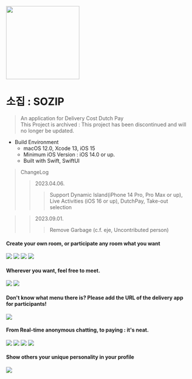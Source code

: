 <img src="appstore.png" width=200>

소집 : SOZIP
=====

> An application for Delivery Cost Dutch Pay<br>
> This Project is archived : This project has been discontinued and will no longer be updated.<br>

* Build Environment
  + macOS 12.0, Xcode 13, iOS 15
  + Minimum iOS Version : iOS 14.0 or up.
  + Built with Swift, SwiftUI

> ChangeLog<br>
>> 2023.04.06.<br>
>>> Support Dynamic Island(iPhone 14 Pro, Pro Max or up), Live Activities (iOS 16 or up), DutchPay, Take-out selection<br>

>> 2023.09.01.<br>
>>> Remove Garbage (c.f. eje, Uncontributed person)<br>

#### Create your own room, or participate any room what you want

<img src="0.jpeg">
<img src="1.jpeg">
<img src="2.jpeg">
<img src="10.jpeg">

#### Wherever you want, feel free to meet.

<img src="3.jpeg">
<img src="06.jpeg">

#### Don't know what menu there is? Please add the URL of the delivery app for participants!

<img src="7.jpeg">

#### From Real-time anonymous chatting, to paying : it's neat.

<img src="13.jpeg">
<img src="5.jpeg">
<img src="8.jpeg">
<img src="9.jpeg">

#### Show others your unique personality in your profile

<img src="12.jpeg">
